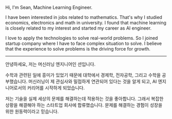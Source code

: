 Hi, I'm Sean, Machine Learning Engineer.

I have been interested in jobs related to mathematics. That's why I studied economics, electronics and math in university. I found that machine learning is closely related to my interest and started my career as AI engineer.

I love to apply the technologies to solve real-world problems. So I joined startup company where I have to face complex situation to solve. I believe that the experience to solve problems is the driving force for growth.

---

안녕하세요, 저는 머신러닝 엔지니어인 션입니다.

수학과 관련된 일에 흥미가 있었기 때문에 대학에서 경제학, 전자공학, 그리고 수학을 공부했습니다. 머신러닝이 제 관심사와 밀접하게 연관되어 있다는 것을 알게 되고, AI 엔지니어로서의 커리어를 시작하게 되었습니다.

저는 기술을 실제 세상의 문제를 해결하는데 적용하는 것을 좋아합니다. 그래서 복잡한 상황을 해결해야 하는 스타트업 회사에 합류했습니다. 문제를 해결하는 경험이 성장을 위한 원동력이라고 믿습니다.
